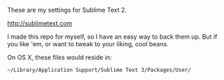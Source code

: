 These are my settings for Sublime Text 2.

http://sublimetext.com

I made this repo for myself, so I have an easy way to back them up. But if you like 'em, or want to tweak to your liking, cool beans.

On OS X, these files would reside in:

`~/Library/Application Support/Sublime Text 3/Packages/User/`

